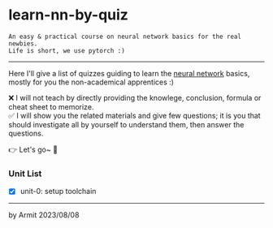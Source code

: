 # learn-nn-by-quiz

    An easy & practical course on neural network basics for the real newbies.
    Life is short, we use pytorch :)

----

Here I'll give a list of quizzes guiding to learn the [neural network](https://en.wikipedia.org/wiki/Neural_network) basics, mostly for you the non-academical apprentices :)

❌ I will not teach by directly providing the knowlege, conclusion, formula or cheat sheet to memorize.  
✅ I will show you the related materials and give few questions; it is you that should investigate all by yourself to understand them, then answer the questions.  

👉 Let's go~ 🎉

### Unit List

  - [x] unit-0: setup toolchain

----
by Armit
2023/08/08
